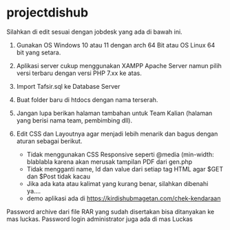 # projectdishub
Silahkan di edit sesuai dengan jobdesk yang ada di bawah ini.
1. Gunakan OS Windows 10 atau 11 dengan arch 64 Bit atau OS Linux 64 bit yang setara.
2. Aplikasi server cukup menggunakan XAMPP Apache Server namun pilih versi terbaru dengan versi PHP 7.xx ke atas.
3. Import Tafsir.sql ke Database Server
4. Buat folder baru di htdocs dengan nama terserah.
5. Jangan lupa berikan halaman tambahan untuk Team Kalian (halaman yang berisi nama team, pembimbing dll).
6. Edit CSS dan Layoutnya agar menjadi lebih menarik dan bagus dengan aturan sebagai berikut.

   - Tidak menggunakan CSS Responsive seperti @media (min-width: blablabla karena akan merusak tampilan PDF dari gen.php
   - Tidak mengganti name, Id dan value dari setiap tag HTML agar $GET dan $Post tidak kacau
   - Jika ada kata atau kalimat yang kurang benar, silahkan dibenahi ya....
   - demo aplikasi ada di https://kirdishubmagetan.com/chek-kendaraan

  Password archive dari file RAR yang sudah disertakan bisa ditanyakan ke mas luckas.
  Password login administrator juga ada di mas Luckas
